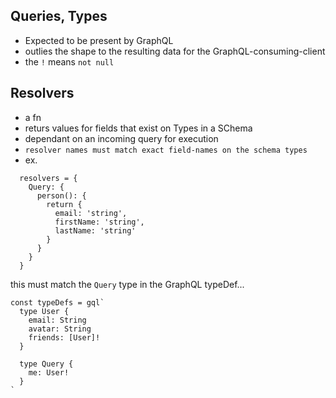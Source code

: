 ## Queries, Types

- Expected to be present by GraphQL
- outlies the shape to the resulting data for the GraphQL-consuming-client
- the `!` means `not null`

## Resolvers

- a fn
- returs values for fields that exist on Types in a SChema
- dependant on an incoming query for execution
- `resolver names must match exact field-names on the schema types`
- ex.

```
  resolvers = {
    Query: {
      person(): {
        return {
          email: 'string',
          firstName: 'string',
          lastName: 'string'
        }
      }
    }
  }
```

this must match the `Query` type in the GraphQL typeDef...

```
const typeDefs = gql`
  type User {
    email: String
    avatar: String
    friends: [User]!
  }

  type Query {
    me: User!
  }
`
```
